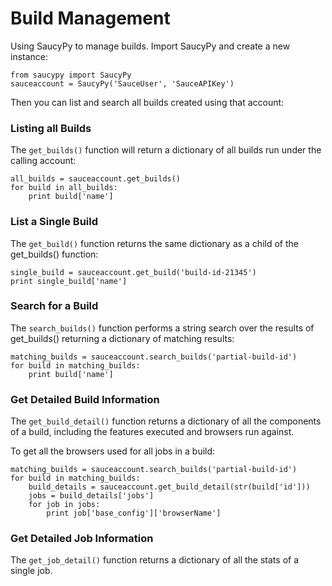 Build Management
================

Using SaucyPy to manage builds. Import SaucyPy and create a new instance:

```
from saucypy import SaucyPy
sauceaccount = SaucyPy('SauceUser', 'SauceAPIKey')
```

Then you can list and search all builds created using that account:

### Listing all Builds
The `get_builds()` function will return a dictionary of all builds run under the calling account:

```
all_builds = sauceaccount.get_builds()
for build in all_builds:
    print build['name']
```

### List a Single Build
The `get_build()` function returns the same dictionary as a child of the get_builds() function:

```
single_build = sauceaccount.get_build('build-id-21345')
print single_build['name']
```

### Search for a Build
The `search_builds()` function performs a string search over the results of get_builds() returning a dictionary of matching results:

```
matching_builds = sauceaccount.search_builds('partial-build-id')
for build in matching_builds:
    print build['name']
```

### Get Detailed Build Information
The `get_build_detail()` function returns a dictionary of all the components of a build, including the features executed and browsers run against.

To get all the browsers used for all jobs in a build:

```
matching_builds = sauceaccount.search_builds('partial-build-id')
for build in matching_builds:
    build_details = sauceaccount.get_build_detail(str(build['id']))
    jobs = build_details['jobs']
    for job in jobs:
        print job['base_config']['browserName']
```

### Get Detailed Job Information
The `get_job_detail()` function returns a dictionary of all the stats of a single job.
